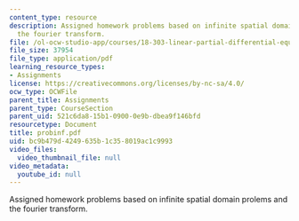```yaml
---
content_type: resource
description: Assigned homework problems based on infinite spatial domain prolems and
  the fourier transform.
file: /ol-ocw-studio-app/courses/18-303-linear-partial-differential-equations-fall-2006/bc9b479d4249635b1c358019ac1c9993_probinf.pdf
file_size: 37954
file_type: application/pdf
learning_resource_types:
- Assignments
license: https://creativecommons.org/licenses/by-nc-sa/4.0/
ocw_type: OCWFile
parent_title: Assignments
parent_type: CourseSection
parent_uid: 521c6da8-15b1-0900-0e9b-dbea9f146bfd
resourcetype: Document
title: probinf.pdf
uid: bc9b479d-4249-635b-1c35-8019ac1c9993
video_files:
  video_thumbnail_file: null
video_metadata:
  youtube_id: null
---
```

Assigned homework problems based on infinite spatial domain prolems and the fourier transform.
